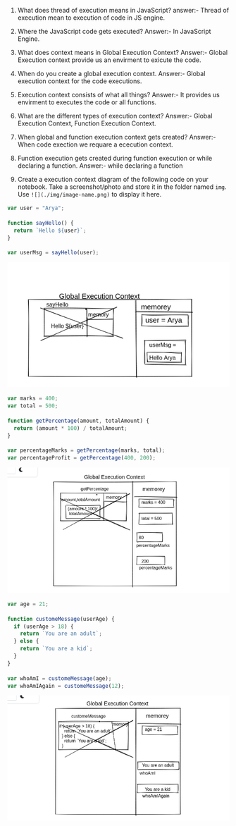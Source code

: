 1. What does thread of execution means in JavaScript?
   answer:- Thread of execution mean to execution of code in JS engine.

2. Where the JavaScript code gets executed?
   Answer:- In JavaScript Engine.

3. What does context means in Global Execution Context?
   Answer:- Global Execution context provide us an envirment to exicute the code.

4. When do you create a global execution context.
   Answer:- Global execution context for the code executions.

5. Execution context consists of what all things?
   Answer:- It provides us envirment to executes the code or all functions.

6. What are the different types of execution context?
   Answer:- Global Execution Context,
   Function Execution Context.

7. When global and function execution context gets created?
   Answer:- When code exection we requare a ececution context.

8. Function execution gets created during function execution or while declaring a function.
   Answer:- while declaring a function

9. Create a execution context diagram of the following code on your notebook. Take a screenshot/photo and store it in the folder named `img`. Use `![](./img/image-name.png)` to display it here.

```js
var user = "Arya";

function sayHello() {
  return `Hello ${user}`;
}

var userMsg = sayHello(user);
```

<!-- Put your image here -->

![](./img/sayHello.png)

```js
var marks = 400;
var total = 500;

function getPercentage(amount, totalAmount) {
  return (amount * 100) / totalAmount;
}

var percentageMarks = getPercentage(marks, total);
var percentageProfit = getPercentage(400, 200);
```

<!-- Put your image here -->

![](./img/getpercentage.png)

```js
var age = 21;

function customeMessage(userAge) {
  if (userAge > 18) {
    return `You are an adult`;
  } else {
    return `You are a kid`;
  }
}

var whoAmI = customeMessage(age);
var whoAmIAgain = customeMessage(12);
```

<!-- Put your image here -->

![](./img/customermessage.png)
